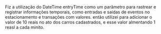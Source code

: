 Fiz a utilização do DateTime entryTime como um  parâmetro para   rastrear e registrar informações temporais, como entradas e saídas de eventos no estacionamento e transações com valores.
então utilizei para adicionar o valor de 10 reais no ato dos  carros cadastrados, e esse valor almentando 1 reasl a cada minito.
